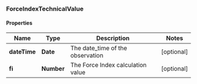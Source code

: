 ### ForceIndexTechnicalValue

#### Properties
Name | Type | Description | Notes
------------ | ------------- | ------------- | -------------
**dateTime** | **Date** | The date_time of the observation | [optional] 
**fi** | **Number** | The Force Index calculation value | [optional] 



